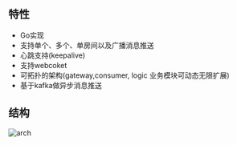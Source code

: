 ## 特性
 * Go实现
 * 支持单个、多个、单房间以及广播消息推送
 * 心跳支持(keepalive)
 * 支持webcoket
 * 可拓扑的架构(gateway,consumer, logic 业务模块可动态无限扩展)
 * 基于kafka做异步消息推送
## 结构
![arch](./doc/arch.jpg)
